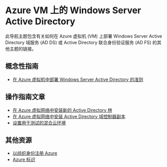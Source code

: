 <properties
    pageTitle="Azure VM 上的 Windows Server Active Directory | Azure"
    description="你可以在 Azure 虚拟机上运行 Windows Server Active Directory 域服务 (AD DS) 或 Active Directory 联合身份验证服务 (AD FS)。"
    services="active-directory"
    documentationcenter=""
    author="MarkusVi"
    manager="femila"
    tags="azure-classic-portal" />
<tags
    ms.assetid="683f6bbb-61d0-423e-9aeb-66f0b0001d67"
    ms.service="active-directory"
    ms.workload="identity"
    ms.tgt_pltfrm="na"
    ms.devlang="na"
    ms.topic="article"
    ms.date="01/11/2017"
    wacn.date="02/13/2017"
    ms.author="markvi" />  


# Azure VM 上的 Windows Server Active Directory
此导航主题包含有关如何在 Azure 虚拟机 (VM) 上部署 Windows Server Active Directory 域服务 (AD DS) 或 Active Directory 联合身份验证服务 (AD FS) 的其他主题的链接。

## 概念性指南
- [在 Azure 虚拟机中部署 Windows Server Active Directory 的准则](https://msdn.microsoft.com/zh-cn/library/azure/jj156090.aspx)

## 操作指南文章
- [在 Azure 虚拟网络中安装新的 Active Directory 林](/documentation/articles/active-directory-new-forest-virtual-machine/)
- [在 Azure 虚拟网络中安装 Active Directory 域控制器副本](/documentation/articles/active-directory-install-replica-active-directory-domain-controller/)
- [设置用于测试的混合云环境](/documentation/articles/virtual-machines-windows-ps-hybrid-cloud-test-env-sim?toc=%2fazure%2fvirtual-machines%2fwindows%2ftoc.json/)

## 其他资源
- [以组织身份注册 Azure](/documentation/articles/sign-up-organization/)
- [Azure 标识](/documentation/articles/fundamentals-identity/)

<!---HONumber=Mooncake_0206_2017-->
<!--Update_Description: link update-->